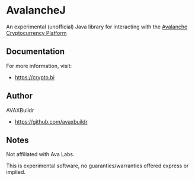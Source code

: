 # AvalancheJ  

An experimental (unofficial) Java library for interacting with the [Avalanche Cryptocurrency Platform](https://github.com/ava-labs/) 

## Documentation

For more information, visit:

* https://crypto.bi

## Author

AVAXBuildr

* https://github.com/avaxbuildr

## Notes

Not affiliated with Ava Labs.  

This is experimental software, no guaranties/warranties offered express or implied.
